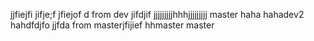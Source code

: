 jjfiejfi
jifje;f
jfiejof
d
from dev
jifdjif
jjjjjjjjjhhhjjjjjjjjj master haha hahadev2
hahdfdjfo
jjfda
from masterjfijief
hhmaster
master

